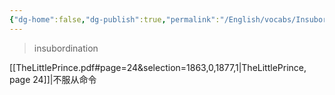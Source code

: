 ```yaml
---
{"dg-home":false,"dg-publish":true,"permalink":"/English/vocabs/Insubordinate/","dgPassFrontmatter":true}
---
```



> insubordination

[[TheLittlePrince.pdf#page=24&selection=1863,0,1877,1|TheLittlePrince, page 24]]|不服从命令